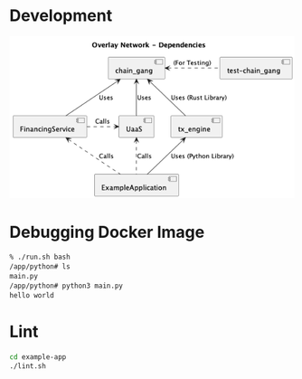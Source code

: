 # Development

![Dependencies](diagrams/dependencies.png)



# Debugging Docker Image


``` bash
% ./run.sh bash
/app/python# ls
main.py
/app/python# python3 main.py
hello world
```


# Lint

``` bash
cd example-app
./lint.sh

```